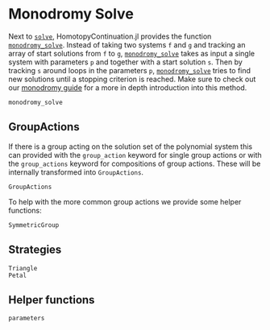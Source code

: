 # Monodromy Solve

Next to [`solve`](@ref), HomotopyContinuation.jl provides the function [`monodromy_solve`](@ref). Instead of taking two systems `f` and `g` and tracking an array of start solutions from `f` to `g`, [`monodromy_solve`](@ref) takes as input a single system with parameters `p` and together with a start solution `s`. Then by tracking `s` around loops in the parameters `p`, [`monodromy_solve`](@ref) tries to find new solutions until a stopping criterion is reached. Make sure to check out our [monodromy guide](https://www.juliahomotopycontinuation.org/guides/monodromy/) for a more in depth introduction into this method.

```@docs
monodromy_solve
```

## GroupActions

If there is a group acting on the solution set of the polynomial system this can provided with the `group_action` keyword for single group actions or with the `group_actions` keyword for compositions
of group actions. These will be internally transformed into `GroupActions`.

```@docs
GroupActions
```

To help with the more common group actions we provide some helper functions:

```@docs
SymmetricGroup
```

## Strategies
```@docs
Triangle
Petal
```

## Helper functions
```@docs
parameters
```

